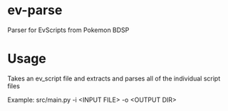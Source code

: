# ev-parse
Parser for EvScripts from Pokemon BDSP

# Usage
Takes an ev_script file and extracts and parses all of the individual script files

Example:
src/main.py -i \<INPUT FILE\> -o \<OUTPUT DIR\>
